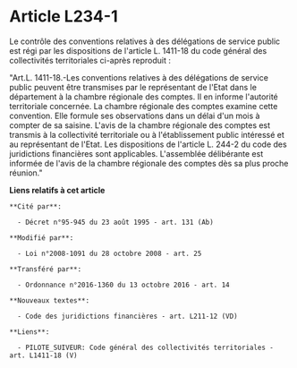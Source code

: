# Article L234-1

Le contrôle des conventions relatives à des délégations de service public est régi par les dispositions de l'article L.
1411-18 du code général des collectivités territoriales ci-après reproduit : 

"Art.L. 1411-18.-Les conventions relatives à des délégations de service public peuvent être transmises par le représentant de
l'Etat dans le département à la chambre régionale des comptes. Il en informe l'autorité territoriale concernée. La chambre
régionale des comptes examine cette convention. Elle formule ses observations dans un délai d'un mois à compter de sa
saisine. L'avis de la chambre régionale des comptes est transmis à la collectivité territoriale ou à l'établissement public
intéressé et au représentant de l'Etat. Les dispositions de l'article L. 244-2 du code des juridictions financières sont
applicables. L'assemblée délibérante est informée de l'avis de la chambre régionale des comptes dès sa plus proche réunion."

**Liens relatifs à cet article**

	**Cité par**:

	  - Décret n°95-945 du 23 août 1995 - art. 131 (Ab)

	**Modifié par**:

	  - Loi n°2008-1091 du 28 octobre 2008 - art. 25

	**Transféré par**:

	  - Ordonnance n°2016-1360 du 13 octobre 2016 - art. 14

	**Nouveaux textes**:

	  - Code des juridictions financières - art. L211-12 (VD)

	**Liens**:

	  - PILOTE_SUIVEUR: Code général des collectivités territoriales - art. L1411-18 (V)
